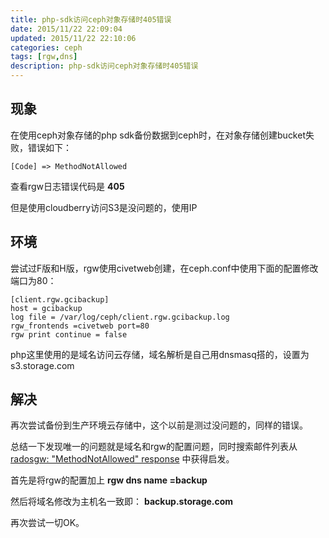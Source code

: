 ```yaml
---
title: php-sdk访问ceph对象存储时405错误
date: 2015/11/22 22:09:04
updated: 2015/11/22 22:10:06
categories: ceph
tags: [rgw,dns]
description: php-sdk访问ceph对象存储时405错误
---
```

## 现象
在使用ceph对象存储的php sdk备份数据到ceph时，在对象存储创建bucket失败，错误如下：

    [Code] => MethodNotAllowed

查看rgw日志错误代码是 **405**

但是使用cloudberry访问S3是没问题的，使用IP

## 环境
尝试过F版和H版，rgw使用civetweb创建，在ceph.conf中使用下面的配置修改端口为80：

    [client.rgw.gcibackup]
    host = gcibackup
    log file = /var/log/ceph/client.rgw.gcibackup.log
    rgw_frontends =civetweb port=80
    rgw print continue = false

php这里使用的是域名访问云存储，域名解析是自己用dnsmasq搭的，设置为s3.storage.com

## 解决
再次尝试备份到生产环境云存储中，这个以前是测过没问题的，同样的错误。

总结一下发现唯一的问题就是域名和rgw的配置问题，同时搜索邮件列表从 [radosgw: "MethodNotAllowed" response](http://www.spinics.net/lists/ceph-devel/msg12135.html) 中获得启发。

首先是将rgw的配置加上 **rgw dns name =backup**

然后将域名修改为主机名一致即： **backup.storage.com**

再次尝试一切OK。